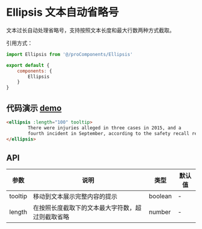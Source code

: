 # Ellipsis 文本自动省略号

文本过长自动处理省略号，支持按照文本长度和最大行数两种方式截取。



引用方式：

```javascript
import Ellipsis from '@/proComponents/Ellipsis'

export default {
    components: {
        Ellipsis
    }
}
```



## 代码演示  [demo](https://pro.loacg.com/test/home)

```html
<ellipsis :length="100" tooltip>
        There were injuries alleged in three cases in 2015, and a
        fourth incident in September, according to the safety recall report. After meeting with US regulators in October, the firm decided to issue a voluntary recall.
</ellipsis>
```



## API


参数 | 说明 | 类型 | 默认值
----|------|-----|------
tooltip | 移动到文本展示完整内容的提示 | boolean | -
length | 在按照长度截取下的文本最大字符数，超过则截取省略 | number | -